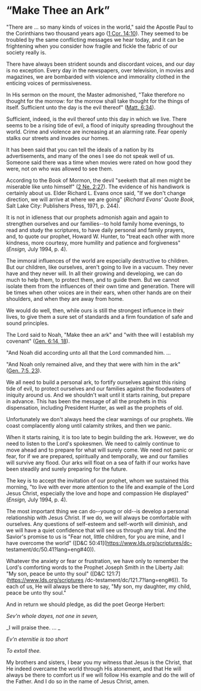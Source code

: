 # “Make Thee an Ark”

"There are ... so many kinds of voices in the world," said the Apostle Paul to
the Corinthians two thousand years ago ([1 Cor.
14:10](https://www.lds.org/scriptures/nt/1-cor/14.10?lang=eng#9)). They seemed
to be troubled by the same conflicting messages we hear today, and it can be
frightening when you consider how fragile and fickle the fabric of our society
really is.

There have always been strident sounds and discordant voices, and our day is
no exception. Every day in the newspapers, over television, in movies and
magazines, we are bombarded with violence and immorality clothed in the
enticing voices of permissiveness.

In His sermon on the mount, the Master admonished, "Take therefore no thought
for the morrow: for the morrow shall take thought for the things of itself.
Sufficient unto the day is the evil thereof" ([Matt.
6:34](https://www.lds.org/scriptures/nt/matt/6.34?lang=eng#33)).

Sufficient, indeed, is the evil thereof unto this day in which we live. There
seems to be a rising tide of evil, a flood of iniquity spreading throughout
the world. Crime and violence are increasing at an alarming rate. Fear openly
stalks our streets and invades our homes.

It has been said that you can tell the ideals of a nation by its
advertisements, and many of the ones I see do not speak well of us. Someone
said there was a time when movies were rated on how good they were, not on who
was allowed to see them.

According to the Book of Mormon, the devil "seeketh that all men might be
miserable like unto himself" ([2 Ne.
2:27](https://www.lds.org/scriptures/bofm/2-ne/2.27?lang=eng#26)). The
evidence of his handiwork is certainly about us. Elder Richard L. Evans once
said, "If we don't change direction, we will arrive at where we are going"
(_Richard Evans' Quote Book,_ Salt Lake City: Publishers Press, 1971, p. 244).

It is not in idleness that our prophets admonish again and again to strengthen
ourselves and our families--to hold family home evenings, to read and study
the scriptures, to have daily personal and family prayers, and, to quote our
prophet, Howard W. Hunter, to "treat each other with more kindness, more
courtesy, more humility and patience and forgiveness" (_Ensign,_ July 1994, p.
4).

The immoral influences of the world are especially destructive to children.
But our children, like ourselves, aren't going to live in a vacuum. They never
have and they never will. In all their growing and developing, we can do much
to help them, to protect them, and to guide them. But we cannot isolate them
from the influences of their own time and generation. There will be times when
other voices are in their ears, when other hands are on their shoulders, and
when they are away from home.

We would do well, then, while ours is still the strongest influence in their
lives, to give them a sure set of standards and a firm foundation of safe and
sound principles.

The Lord said to Noah, "Make thee an ark" and "with thee will I establish my
covenant" ([Gen. 6:14,
18](https://www.lds.org/scriptures/ot/gen/6.14%2C18?lang=eng#13)).

"And Noah did according unto all that the Lord commanded him. ...

"And Noah only remained alive, and they that were with him in the ark" ([Gen.
7:5, 23](https://www.lds.org/scriptures/ot/gen/7.5%2C23?lang=eng#4)).

We all need to build a personal ark, to fortify ourselves against this rising
tide of evil, to protect ourselves and our families against the floodwaters of
iniquity around us. And we shouldn't wait until it starts raining, but prepare
in advance. This has been the message of all the prophets in this
dispensation, including President Hunter, as well as the prophets of old.

Unfortunately we don't always heed the clear warnings of our prophets. We
coast complacently along until calamity strikes, and then we panic.

When it starts raining, it is too late to begin building the ark. However, we
do need to listen to the Lord's spokesmen. We need to calmly continue to move
ahead and to prepare for what will surely come. We need not panic or fear, for
if we are prepared, spiritually and temporally, we and our families will
survive any flood. Our arks will float on a sea of faith if our works have
been steadily and surely preparing for the future.

The key is to accept the invitation of our prophet, whom we sustained this
morning, "to live with ever more attention to the life and example of the Lord
Jesus Christ, especially the love and hope and compassion He displayed"
(_Ensign,_ July 1994, p. 4).

The most important thing we can do--young or old--is develop a personal
relationship with Jesus Christ. If we do, we will always be comfortable with
ourselves. Any questions of self-esteem and self-worth will diminish, and we
will have a quiet confidence that will see us through any trial. And the
Savior's promise to us is "Fear not, little children, for you are mine, and I
have overcome the world" ([D&amp;C 50:41](https://www.lds.org/scriptures/dc-
testament/dc/50.41?lang=eng#40)).

Whatever the anxiety or fear or frustration, we have only to remember the
Lord's comforting words to the Prophet Joseph Smith in the Liberty Jail: "My
son, peace be unto thy soul" ([D&amp;C 121:7](https://www.lds.org/scriptures
/dc-testament/dc/121.7?lang=eng#6)). To each of us, He will always be there to
say, "My son, my daughter, my child, peace be unto thy soul."

And in return we should pledge, as did the poet George Herbert:

_Sev'n whole dayes, not one in seven,_

_I will praise thee. ... _

_Ev'n eternitie is too short_

_To extoll thee._

My brothers and sisters, I bear you my witness that Jesus is the Christ, that
He indeed overcame the world through His atonement, and that He will always be
there to comfort us if we will follow His example and do the will of the
Father. And I do so in the name of Jesus Christ, amen.

